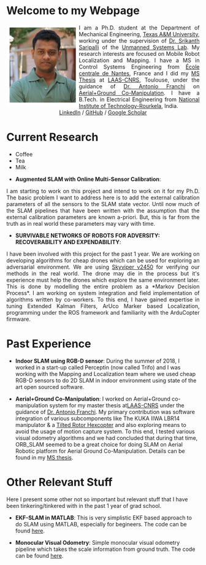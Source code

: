 # Welcome to my Webpage

<img style="float: left;" src="images/personalpic.jpg">

<div style="text-align: justify"> I am a Ph.D. student at the Department of Mechanical Engineering, <a href="https://www.tamu.edu/">Texas A&M University</a>, working under the supervision of <a href="https://engineering.tamu.edu/mechanical/profiles/saripalli.html">Dr. Srikanth Saripalli</a> of the <a href="https://unmanned.tamu.edu/">Unmanned Systems Lab</a>. My research interests are focused on Mobile Robot Localization and Mapping. I have a MS in Control Systems Engineering from <a href="https://www.ec-nantes.fr/">École centrale de Nantes</a>, France and I did my <a href="https://github.com/SubMishMar/SubMishMar.github.io/blob/master/thesis/Master_Internship_Report_MISHRA_Subodh%5BRevised%5D.pdf">MS Thesis</a> at <a href="https://www.laas.fr/public/">LAAS-CNRS</a>, Toulouse, under the guidance of <a href="http://homepages.laas.fr/afranchi/robotics/?q=node/1">Dr. Antonio Franchi</a> on <a href="https://youtu.be/o9xmPYNPfRE">Aerial+Ground Co-Manipulation</a>. I have a B.Tech. in Electrical Engineering from <a href="http://www.nitrkl.ac.in/">National Institute of Technology-Rourkela</a>, India.</div>

<center> <a href="https://www.linkedin.com/in/subodh-mishra/">LinkedIn</a> / <a href="https://github.com/SubMishMar">GitHub</a> / <a href="https://scholar.google.com/citations?user=4dltZR4AAAAJ&hl=en">Google Scholar</a> </center>

# Current Research

 <ul style="list-style-type:disc;">
  <li>Coffee</li>
  <li>Tea</li>
  <li>Milk</li>
</ul> 

* **Augmented SLAM with Online Multi-Sensor Calibration**: 
<div style="text-align: justify"> I am starting to work on this project and intend to work on it for my Ph.D. The basic problem I want to address here is to add the external calibration parameters of all the sensors to the SLAM state vector. Until now much of the SLAM pipelines that have been written with the assumption that the external calibration parameters are known a-priori. But, this is far from the truth as in real world these parameters may vary with time.
</div>


* **SURVIVABLE NETWORKS OF ROBOTS FOR ADVERSITY: RECOVERABILITY AND EXPENDABILITY**: 
<div style="text-align: justify"> I have been involved with this project for the past 1 year. We are working on developing algorithms for cheap drones which can be used for exploring an adversarial environment. We are using <a href="https://www.amazon.com/Sky-Viper-v2450GPS-Streaming-Autopilot/dp/B072HH13VQ">Skyviper v2450</a> for verifying our methods in the real world. The drone may die in the process but it's experience must help the drones which explore the same environment later. This is done by modelling the entire problem as a *Markov Decision Process*. I am working on system integration and field implementation of algorithms written by co-workers. To this end, I have gained expertise in tuning Extended Kalman Filters, ArUco Marker based Localization, programming under the ROS framework and familiarity with the ArduCopter firmware. 
</div>

# Past Experience

* **Indoor SLAM using RGB-D sensor**: During the summer of 2018, I worked in a start-up called Perceptin (now called Trifo) and I was working with the Mapping and Localization team where we used cheap RGB-D sensors to do 2D SLAM in indoor environment using state of the art open sourced software.

* **Aerial+Ground Co-Manipulation**: I worked on Aerial+Ground co-manipulation system for my master thesis at[LAAS-CNRS](https://www.laas.fr/public/en) under the guidance of [Dr. Antonio Franchi](https://homepages.laas.fr/afranchi/robotics/?q=node/1). My primary contribution was software integration of various subcomponents like The KUKA IIWA LBR14 manipulator & a [Tilted Rotor Hexcopter](https://hal.laas.fr/hal-01716845/document) and also exploring means to avoid the usage of motion capture system. To this end, I tested various visual odometry algorithms and we had concluded that during that time, ORB_SLAM seemed to be a great choice for doing SLAM on Aerial Robotic platform for Aerial Ground Co-Manipulation. Details can be found in my [MS thesis](https://github.com/SubMishMar/SubMishMar.github.io/blob/master/thesis/Master_Internship_Report_MISHRA_Subodh%5BRevised%5D.pdf).

# Other Relevant Stuff
Here I present some other not so important but relevant stuff that I have been tinkering/tinkered with in the past 1 year of grad school.

* **EKF-SLAM in MATLAB**: This is very simplistic EKF based approach to do SLAM using MATLAB, especially for begineers. The code can be found [here](https://github.com/SubMishMar/EKF-SLAM).

* **Monocular Visual Odometry**: Simple monocular visual odometry pipeline which takes the scale information from ground truth. The code can be found [here](https://github.com/SubMishMar/movo).
